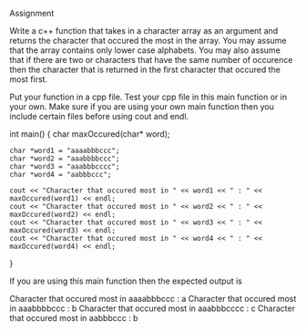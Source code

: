 Assignment

Write a c++ function that takes in a character array as an argument and returns the character that occured the most in the array.
You may assume that the array contains only lower case alphabets. You may also assume that if there are two or
characters that have the same number of occurence then the character that is returned in the first character that occured
the most first.


Put your function in a cpp file. Test your cpp file in this main function or in your own. Make sure if you are using
your own main function then you include certain files before using cout and endl.

int main()
{
	char maxOccured(char* word);

	char *word1 = "aaaabbbccc";
	char *word2 = "aaabbbbccc";
	char *word3 = "aaabbbcccc";
	char *word4 = "aabbbccc";

	cout << "Character that occured most in " << word1 << " : " << maxOccured(word1) << endl;
	cout << "Character that occured most in " << word2 << " : " << maxOccured(word2) << endl;
	cout << "Character that occured most in " << word3 << " : " << maxOccured(word3) << endl;
	cout << "Character that occured most in " << word4 << " : " << maxOccured(word4) << endl;
}


If you are using this main function then the expected output is

Character that occured most in aaaabbbccc : a
Character that occured most in aaabbbbccc : b
Character that occured most in aaabbbcccc : c
Character that occured most in aabbbccc : b


